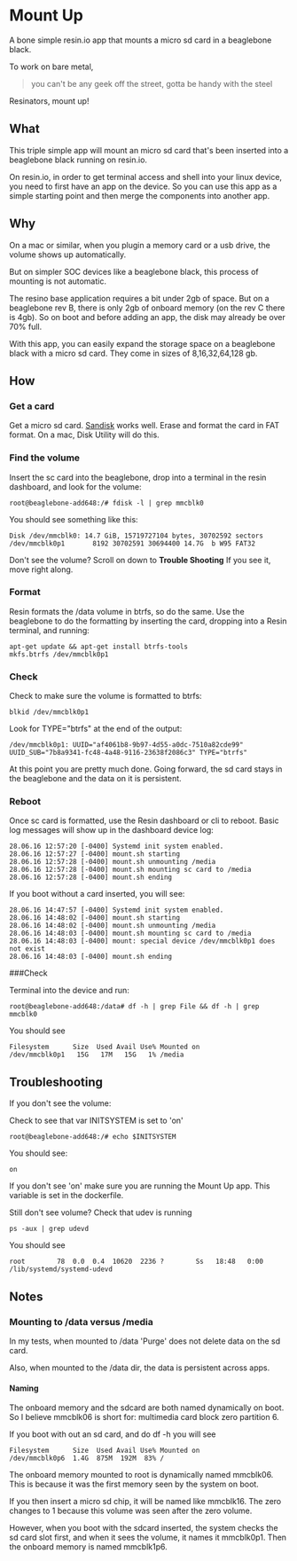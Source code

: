 # Mount Up

A bone simple resin.io app that mounts a micro sd card in a beaglebone black.

To work on bare metal,

>you can't be any geek off the street, gotta be handy with the steel

Resinators, mount up!

## What

This triple simple app will mount an micro sd card that's been inserted into a beaglebone black running on resin.io.  

On resin.io, in order to get terminal access and shell into your linux device, you need to first have an app on the device.  So you can use this app as a simple starting point and then merge the components into another app.   


## Why

On a mac or similar, when you plugin a memory card or a usb drive, the volume shows up automatically.

But on simpler SOC devices like a beaglebone black, this process of mounting is not automatic.

The resino base application requires a bit under 2gb of space.  But on a beaglebone rev B, there is only 2gb of onboard memory (on the rev C there is 4gb).  So on boot and before adding an app, the disk may already be over 70% full.

With this app, you can easily expand the storage space on a beaglebone black with a micro sd card.  They come in sizes of 8,16,32,64,128 gb.


 
## How 

### Get a card 

Get a micro sd card. [Sandisk](https://www.amazon.com/dp/B010Q57T02/) works well.  Erase and format the card in FAT format.   On a mac, Disk Utility will do this. 

### Find the volume

Insert the sc card into the beaglebone, drop into a terminal in the resin dashboard, and look for the volume:

```
root@beaglebone-add648:/# fdisk -l | grep mmcblk0  
```

You should see something like this:

```                                                                               
Disk /dev/mmcblk0: 14.7 GiB, 15719727104 bytes, 30702592 sectors                                                                  
/dev/mmcblk0p1       8192 30702591 30694400 14.7G  b W95 FAT32
```

Don't see the volume? Scroll on down to **Trouble Shooting** If you see it, move right along.



### Format

Resin formats the /data volume in btrfs, so do the same.  Use the beaglebone to do the formatting by inserting the card, dropping into a Resin terminal, and running:

```
apt-get update && apt-get install btrfs-tools
mkfs.btrfs /dev/mmcblk0p1
```

### Check

Check to make sure the volume is formatted to btrfs:

```
blkid /dev/mmcblk0p1
```

Look for TYPE="btrfs" at the end of the output:

```
/dev/mmcblk0p1: UUID="af4061b8-9b97-4d55-a0dc-7510a82cde99" UUID_SUB="7b8a9341-fc48-4a48-9116-23638f2086c3" TYPE="btrfs"
```

At this point you are pretty much done.  Going forward, the sd card stays in the beaglebone and the data on it is persistent.  

### Reboot

Once sc card is formatted, use the Resin dashboard or cli to reboot.  Basic log messages will show up in the dashboard device log:

```
28.06.16 12:57:20 [-0400] Systemd init system enabled.
28.06.16 12:57:27 [-0400] mount.sh starting
28.06.16 12:57:28 [-0400] mount.sh unmounting /media
28.06.16 12:57:28 [-0400] mount.sh mounting sc card to /media
28.06.16 12:57:28 [-0400] mount.sh ending
```

If you boot without a card inserted, you will see:

```
28.06.16 14:47:57 [-0400] Systemd init system enabled.
28.06.16 14:48:02 [-0400] mount.sh starting
28.06.16 14:48:02 [-0400] mount.sh unmounting /media
28.06.16 14:48:03 [-0400] mount.sh mounting sc card to /media
28.06.16 14:48:03 [-0400] mount: special device /dev/mmcblk0p1 does not exist
28.06.16 14:48:03 [-0400] mount.sh ending
```  


###Check 

Terminal into the device and run:

```
root@beaglebone-add648:/data# df -h | grep File && df -h | grep mmcblk0                                                                                                                                                
```

You should see

```
Filesystem      Size  Used Avail Use% Mounted on                                                                                  
/dev/mmcblk0p1   15G   17M   15G   1% /media  
```

## Troubleshooting

If you don't see the volume:

Check to see that var INITSYSTEM is set to 'on'

```
root@beaglebone-add648:/# echo $INITSYSTEM     
```

You should see:

```                                     
on
```

If you don't see 'on' make sure you are running the Mount Up app.  This variable is set in the dockerfile.

Still don't see volume? Check that udev is running

```
ps -aux | grep udevd
```

You should see

```
root        78  0.0  0.4  10620  2236 ?        Ss   18:48   0:00 /lib/systemd/systemd-udevd   
```


## Notes

### Mounting to /data versus /media

In my tests, when mounted to /data 'Purge' does not delete data on the sd card.

Also, when mounted to the /data dir, the data is persistent across apps.  



#### Naming

The onboard memory and the sdcard are both named dynamically on boot.  So I believe mmcblk06 is short for: multimedia card block zero partition 6.  

If you boot with out an sd card, and do df -h you will see 

```
Filesystem      Size  Used Avail Use% Mounted on                                                                                  
/dev/mmcblk0p6  1.4G  875M  192M  83% / 
```

The onboard memory mounted to root is dynamically named mmcblk06.  This is because it was the first memory seen by the system on boot.


If you then insert a micro sd chip, it will be named like
mmcblk16.  The zero changes to 1 because this volume was seen after the zero volume.

However, when you boot with the sdcard inserted, the system checks the sd card slot first, and when it sees the volume, it names it mmcblk0p1.  Then the onboard memory is named mmcblk1p6.